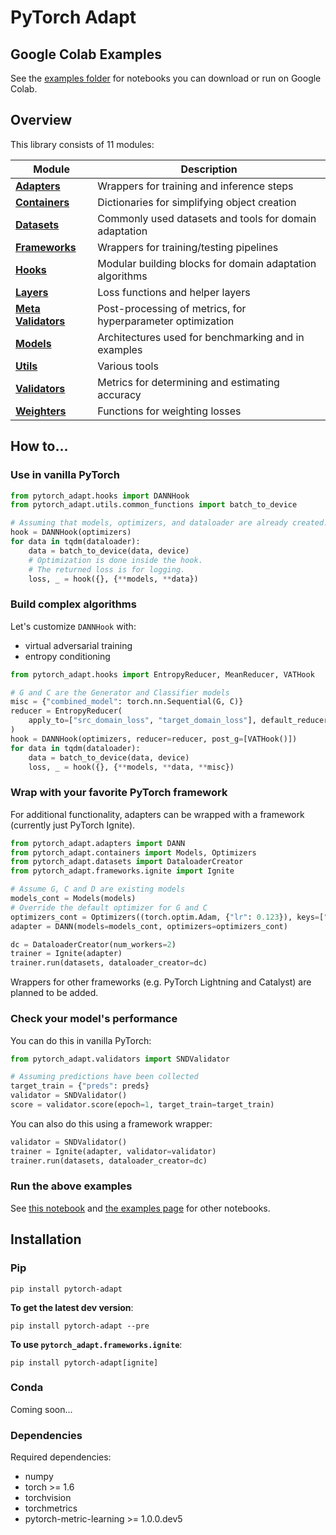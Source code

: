# PyTorch Adapt

## Google Colab Examples
See the [examples folder](https://github.com/KevinMusgrave/pytorch-adapt/blob/main/examples/README.md) for notebooks you can download or run on Google Colab.
  
## Overview
This library consists of 11 modules:

| Module | Description |
| --- | --- |
| [**Adapters**](https://kevinmusgrave.github.io/pytorch-adapt/adapters) | Wrappers for training and inference steps
| [**Containers**](https://kevinmusgrave.github.io/pytorch-adapt/containers) | Dictionaries for simplifying object creation
| [**Datasets**](https://kevinmusgrave.github.io/pytorch-adapt/datasets) | Commonly used datasets and tools for domain adaptation
| [**Frameworks**](https://kevinmusgrave.github.io/pytorch-adapt/frameworks) | Wrappers for training/testing pipelines
| [**Hooks**](https://kevinmusgrave.github.io/pytorch-adapt/hooks) | Modular building blocks for domain adaptation algorithms
| [**Layers**](https://kevinmusgrave.github.io/pytorch-adapt/layers) | Loss functions and helper layers
| [**Meta Validators**](https://kevinmusgrave.github.io/pytorch-adapt/meta_validators) | Post-processing of metrics, for hyperparameter optimization
| [**Models**](https://kevinmusgrave.github.io/pytorch-adapt/models) | Architectures used for benchmarking and in examples
| [**Utils**](https://kevinmusgrave.github.io/pytorch-adapt/utils) | Various tools
| [**Validators**](https://kevinmusgrave.github.io/pytorch-adapt/validators) | Metrics for determining and estimating accuracy
| [**Weighters**](https://kevinmusgrave.github.io/pytorch-adapt/weighters) | Functions for weighting losses

## How to...

### Use in vanilla PyTorch
```python
from pytorch_adapt.hooks import DANNHook
from pytorch_adapt.utils.common_functions import batch_to_device

# Assuming that models, optimizers, and dataloader are already created.
hook = DANNHook(optimizers)
for data in tqdm(dataloader):
    data = batch_to_device(data, device)
    # Optimization is done inside the hook.
    # The returned loss is for logging.
    loss, _ = hook({}, {**models, **data})
```

### Build complex algorithms
Let's customize ```DANNHook``` with:

- virtual adversarial training
- entropy conditioning

```python
from pytorch_adapt.hooks import EntropyReducer, MeanReducer, VATHook

# G and C are the Generator and Classifier models
misc = {"combined_model": torch.nn.Sequential(G, C)}
reducer = EntropyReducer(
    apply_to=["src_domain_loss", "target_domain_loss"], default_reducer=MeanReducer()
)
hook = DANNHook(optimizers, reducer=reducer, post_g=[VATHook()])
for data in tqdm(dataloader):
    data = batch_to_device(data, device)
    loss, _ = hook({}, {**models, **data, **misc})
```

### Wrap with your favorite PyTorch framework
For additional functionality, adapters can be wrapped with a framework (currently just PyTorch Ignite). 
```python
from pytorch_adapt.adapters import DANN
from pytorch_adapt.containers import Models, Optimizers
from pytorch_adapt.datasets import DataloaderCreator
from pytorch_adapt.frameworks.ignite import Ignite

# Assume G, C and D are existing models
models_cont = Models(models)
# Override the default optimizer for G and C
optimizers_cont = Optimizers((torch.optim.Adam, {"lr": 0.123}), keys=["G", "C"])
adapter = DANN(models=models_cont, optimizers=optimizers_cont)

dc = DataloaderCreator(num_workers=2)
trainer = Ignite(adapter)
trainer.run(datasets, dataloader_creator=dc)
```
Wrappers for other frameworks (e.g. PyTorch Lightning and Catalyst) are planned to be added.

### Check your model's performance
You can do this in vanilla PyTorch:
```python
from pytorch_adapt.validators import SNDValidator

# Assuming predictions have been collected
target_train = {"preds": preds}
validator = SNDValidator()
score = validator.score(epoch=1, target_train=target_train)
```

You can also do this using a framework wrapper:
```python
validator = SNDValidator()
trainer = Ignite(adapter, validator=validator)
trainer.run(datasets, dataloader_creator=dc)
```

### Run the above examples
See [this notebook](https://github.com/KevinMusgrave/pytorch-adapt/blob/main/examples/other/ReadmeExamples.ipynb) and [the examples page](https://github.com/KevinMusgrave/pytorch-adapt/tree/main/examples/) for other notebooks.

## Installation

### Pip
```
pip install pytorch-adapt
```

**To get the latest dev version**:
```
pip install pytorch-adapt --pre
```

**To use ```pytorch_adapt.frameworks.ignite```**:
```
pip install pytorch-adapt[ignite]
```

### Conda
Coming soon...

### Dependencies
Required dependencies: 
- numpy
- torch >= 1.6
- torchvision
- torchmetrics
- pytorch-metric-learning >= 1.0.0.dev5